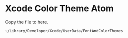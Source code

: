# Xcode Color Theme Atom

Copy the file to here.

```
~/Library/Developer/Xcode/UserData/FontAndColorThemes
```

